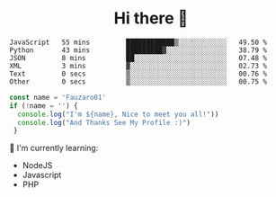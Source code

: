 <h1  align='center'> Hi there 👋 </h1>

<p align='center'> </p>

<!--START_SECTION:waka-->

```text
JavaScript   55 mins         ████████████▒░░░░░░░░░░░░   49.50 %
Python       43 mins         █████████▓░░░░░░░░░░░░░░░   38.79 %
JSON         8 mins          ██░░░░░░░░░░░░░░░░░░░░░░░   07.48 %
XML          3 mins          ▓░░░░░░░░░░░░░░░░░░░░░░░░   02.73 %
Text         0 secs          ▒░░░░░░░░░░░░░░░░░░░░░░░░   00.76 %
Other        0 secs          ▒░░░░░░░░░░░░░░░░░░░░░░░░   00.75 %
```

<!--END_SECTION:waka-->

```javascript
const name = 'Fauzaro01'
if (!name = '') {
  console.log("I'm ${name}, Nice to meet you all!"))
  console.log("And Thanks See My Profile :)")
 }
```

:page_with_curl: I'm currently learning:
- NodeJS
- Javascript
- PHP

